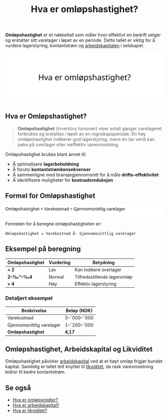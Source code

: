 ﻿---
title: "Hva er omløpshastighet?"
meta_title: "Hva er omløpshastighet?"
meta_description: '**Omløpshastighet** er et nøkkeltall som måler hvor effektivt en bedrift selger og erstatter sitt varelager i løpet av en periode. Dette tallet er viktig fo...'
slug: hva-er-omlops-hastighet
type: blog
layout: pages/single
---

**Omløpshastighet** er et nøkkeltall som måler hvor effektivt en bedrift selger og erstatter sitt varelager i løpet av en periode. Dette tallet er viktig for å vurdere lagerstyring, kontantstrøm og [arbeidskapitalen](/blogs/regnskap/hva-er-arbeidskapital "Hva er Arbeidskapital? En Komplett Guide til Working Capital") i selskapet.

![Illustrasjon som viser konseptet omløpshastighet i regnskap](hva-er-omlops-hastighet-image.svg)

## Hva er Omløpshastighet?

> **Omløpshastighet** (inventory turnover) viser antall ganger varelageret forbrukes og erstattes i løpet av en regnskapsperiode. En høy omløpshastighet indikerer god lagerstyring, mens en lav verdi kan peke på overlager eller ineffektiv vareomsetning.

Omløpshastighet brukes blant annet til:

* Å optimalisere **lagerbeholdning**
* Å forutsi **kontantstrømkonsekvenser**
* Å sammenligne med bransjegjennomsnitt for å måle **drifts-effektivitet**
* Å identifisere muligheter for **kostnadsreduksjon**

## Formel for Omløpshastighet

![Formel for Omløpshastighet](hva-er-omlops-hastighet-formel.svg)

Formelen for å beregne omløpshastigheten er:

```
Omløpshastighet = Varekostnad Ã· Gjennomsnittlig varelager
```

## Eksempel på beregning

| Omløpshastighet | Vurdering       | Betydning                   |
| --------------- | --------------- | --------------------------- |
| **< 2**         | Lav             | Kan indikere overlager      |
| **2–‰“–‰4**       | Normal          | Tilfredsstillende lageromløp|
| **> 4**         | Høy             | Effektiv lagerstyring       |

### Detaljert eksempel

| Beskrivelse                | Beløp (NOK)    |
| -------------------------- | -------------- |
| Varekostnad                | 5–¯000–¯000      |
| Gjennomsnittlig varelager  | 1–¯200–¯000      |
| **Omløpshastighet**        | **4,17**       |

## Omløpshastighet, Arbeidskapital og Likviditet

Omløpshastighet påvirker [arbeidskapital](/blogs/regnskap/hva-er-arbeidskapital "Hva er Arbeidskapital? En Komplett Guide til Working Capital") ved at et høyt omløp frigjør bundet kapital. Samtidig er tallet tett knyttet til [likviditet](/blogs/regnskap/hva-er-likviditet "Hva er Likviditet? Komplett Guide til Likviditetsstyring og Analyse"), da rask vareomsetning bidrar til bedre kontantstrøm.

## Se også

* [Hva er omløpsmidler?](/blogs/regnskap/hva-er-omlopsmiddel "Hva er Omløpsmidler? Komplett Guide til Kortsiktige Eiendeler i Regnskap")
* [Hva er arbeidskapital?](/blogs/regnskap/hva-er-arbeidskapital "Hva er Arbeidskapital? En Komplett Guide til Working Capital")
* [Hva er likviditet?](/blogs/regnskap/hva-er-likviditet "Hva er Likviditet? Komplett Guide til Likviditetsstyring og Analyse")










